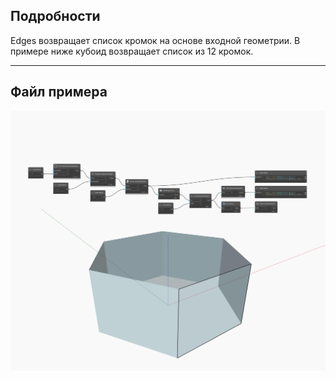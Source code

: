 ## Подробности
Edges возвращает список кромок на основе входной геометрии. В примере ниже кубоид возвращает список из 12 кромок.
___
## Файл примера

![Edges](./Autodesk.DesignScript.Geometry.Face.Edges_img.jpg)

